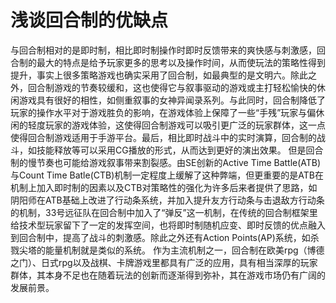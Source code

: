 # 浅谈回合制的优缺点

与回合制相对的是即时制，相比即时制操作时即时反馈带来的爽快感与刺激感，回合制的最大的特点是给予玩家更多的思考以及操作时间，从而使玩法的策略性得到提升，事实上很多策略游戏也确实采用了回合制，如最典型的是文明六。除此之外，回合制游戏的节奏较缓和，这也使得它与叙事驱动的游戏或主打轻松愉快的休闲游戏具有很好的相性，如侧重叙事的女神异闻录系列。与此同时，回合制降低了玩家的操作水平对于游戏胜负的影响，在游戏体验上保障了一些“手残”玩家与偏休闲的轻度玩家的游戏体验，这使得回合制游戏可以吸引更广泛的玩家群体，这一点使得回合制游戏适用于手游平台。最后，相比即时战斗中的实时演算，回合制的战斗，如技能释放等可以采用CG播放的形式，从而达到更好的演出效果。
但是回合制的慢节奏也可能给游戏叙事带来割裂感。由SE创新的Active Time Battle(ATB)与Count Time Batle(CTB)机制一定程度上缓解了这种弊端，但更重要的是ATB在机制上加入即时制的因素以及CTB对策略性的强化为许多后来者提供了思路，如阴阳师在ATB基础上改进了行动条系统，并加入提升友方行动条与击退敌方行动条的机制，33号远征队在回合制中加入了“弹反”这一机制，在传统的回合制框架里给技术型玩家留下了一定的发挥空间，也将即时制随机应变、即时反馈的优点融入到回合制中，提高了战斗的刺激感。除此之外还有Action Points(AP)系统，如杀戮尖塔的能量机制就是类似的系统。
作为主流机制之一，回合制在欧美rpg（博德之门）、日式rpg以及战棋、卡牌游戏里都具有广泛的应用，具有相当深厚的玩家群体，其本身不足也在随着玩法的创新而逐渐得到弥补，其在游戏市场仍有广阔的发展前景。